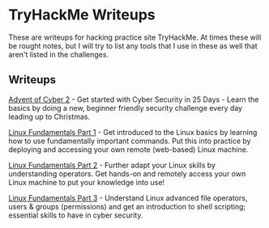 # TryHackMe Writeups

These are writeups for hacking practice site TryHackMe. At times these will be rought notes, but I will try to list any tools that I use in these as well that aren't listed in the challenges.

## Writeups

[Advent of Cyber 2](https://github.com/Johnson90512/tryhackme-writeups/blob/main/advent-of-cyber-2.md) - Get started with Cyber Security in 25 Days - Learn the basics by doing a new, beginner friendly security challenge every day leading up to Christmas.

[Linux Fundamentals Part 1](https://github.com/Johnson90512/tryhackme-writeups/blob/main/linux-fundamentals-part1.md) - Get introduced to the Linux basics by learning how to use fundamentally important commands. Put this into practice by deploying and accessing your own remote (web-based) Linux machine.

[Linux Fundamentals Part 2](https://github.com/Johnson90512/tryhackme-writeups/blob/main/linux-fundamentals-part2.md) - Further adapt your Linux skills by understanding operators. Get hands-on and remotely access your own Linux machine to put your knowledge into use!

[Linux Fundamentals Part 3](https://github.com/Johnson90512/tryhackme-writeups/blob/main/linux-fundamentals-part2.md) - Understand Linux advanced file operators, users & groups (permissions) and get an introduction to shell scripting; essential skills to have in cyber security.

